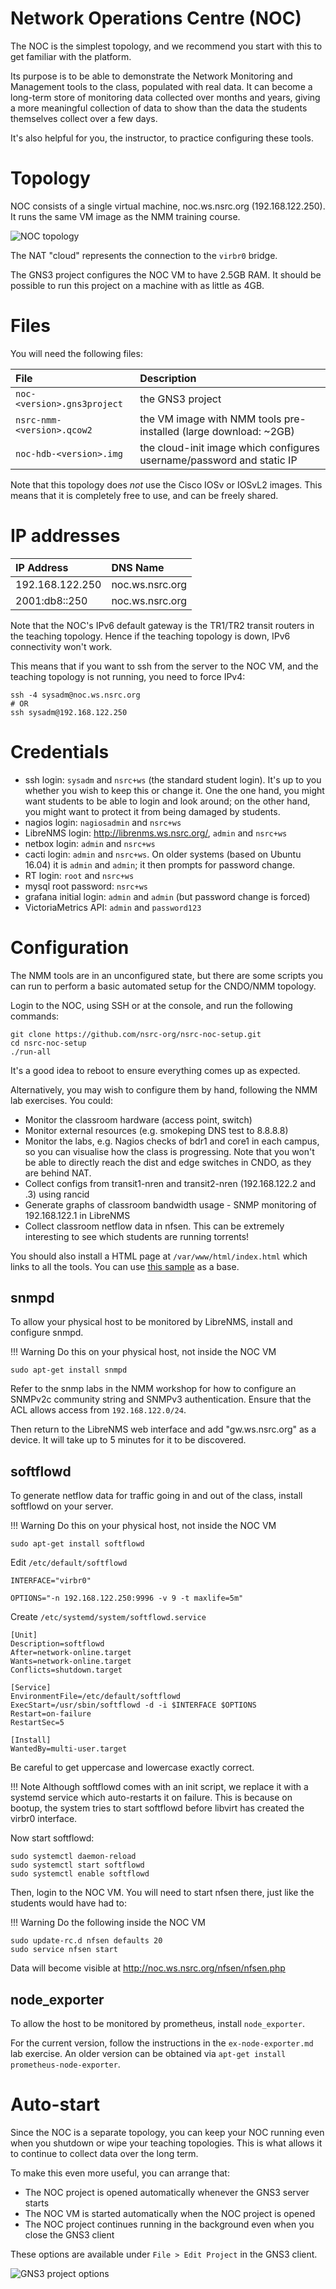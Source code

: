 # Network Operations Centre (NOC)

The NOC is the simplest topology, and we recommend you start with this to get
familiar with the platform.

Its purpose is to be able to demonstrate the Network Monitoring and
Management tools to the class, populated with real data.  It can become a
long-term store of monitoring data collected over months and years, giving a
more meaningful collection of data to show than the data the students
themselves collect over a few days.

It's also helpful for you, the instructor, to practice configuring these
tools.

# Topology

NOC consists of a single virtual machine, noc.ws.nsrc.org (192.168.122.250). 
It runs the same VM image as the NMM training course.

![NOC topology](noc.png)

The NAT "cloud" represents the connection to the `virbr0` bridge.

The GNS3 project configures the NOC VM to have 2.5GB RAM.  It should be
possible to run this project on a machine with as little as 4GB.

# Files

You will need the following files:

File | Description
:--- | :----------
`noc-<version>.gns3project` | the GNS3 project
`nsrc-nmm-<version>.qcow2` | the VM image with NMM tools pre-installed (large download: ~2GB)
`noc-hdb-<version>.img` | the cloud-init image which configures username/password and static IP

Note that this topology does *not* use the Cisco IOSv or IOSvL2 images. 
This means that it is completely free to use, and can be freely
shared.

# IP addresses

IP Address      | DNS Name
:-------------- | :---------------------------
192.168.122.250 | noc.ws.nsrc.org
2001:db8::250   | noc.ws.nsrc.org

Note that the NOC's IPv6 default gateway is the TR1/TR2 transit routers in
the teaching topology.  Hence if the teaching topology is down, IPv6
connectivity won't work.

This means that if you want to ssh from the server to the NOC VM, and the
teaching topology is not running, you need to force IPv4:

```
ssh -4 sysadm@noc.ws.nsrc.org
# OR
ssh sysadm@192.168.122.250
```

# Credentials

* ssh login: `sysadm` and `nsrc+ws` (the standard student login).  It's up to
  you whether you wish to keep this or change it.  One the one hand, you
  might want students to be able to login and look around; on the other
  hand, you might want to protect it from being damaged by students.
* nagios login: `nagiosadmin` and `nsrc+ws`
* LibreNMS login: <http://librenms.ws.nsrc.org/>, `admin` and `nsrc+ws`
* netbox login: `admin` and `nsrc+ws`
* cacti login: `admin` and `nsrc+ws`.  On older systems (based on Ubuntu
  16.04) it is `admin` and `admin`; it then prompts for password change.
* RT login: `root` and `nsrc+ws`
* mysql root password: `nsrc+ws`
* grafana initial login: `admin` and `admin` (but password change is forced)
* VictoriaMetrics API: `admin` and `password123`

# Configuration

The NMM tools are in an unconfigured state, but there are some scripts you
can run to perform a basic automated setup for the CNDO/NMM topology.

Login to the NOC, using SSH or at the console, and run the following
commands:

```
git clone https://github.com/nsrc-org/nsrc-noc-setup.git
cd nsrc-noc-setup
./run-all
```

It's a good idea to reboot to ensure everything comes up as expected.

Alternatively, you may wish to configure them by hand, following the NMM lab
exercises.  You could:

* Monitor the classroom hardware (access point, switch)
* Monitor external resources (e.g. smokeping DNS test to 8.8.8.8)
* Monitor the labs, e.g. Nagios checks of bdr1 and core1 in each campus, so
  you can visualise how the class is progressing.  Note that you won't be
  able to directly reach the dist and edge switches in CNDO, as they are
  behind NAT.
* Collect configs from transit1-nren and transit2-nren (192.168.122.2 and .3)
  using rancid
* Generate graphs of classroom bandwidth usage - SNMP monitoring of
  192.168.122.1 in LibreNMS
* Collect classroom netflow data in nfsen.  This can be extremely interesting
  to see which students are running torrents!

You should also install a HTML page at `/var/www/html/index.html` which links
to all the tools.  You can use [this sample](noc-index.html) as a base.

## snmpd

To allow your physical host to be monitored by LibreNMS, install
and configure snmpd.

!!! Warning
    Do this on your physical host, not inside the NOC VM

```
sudo apt-get install snmpd
```

Refer to the snmp labs in the NMM workshop for how to configure an SNMPv2c
community string and SNMPv3 authentication.  Ensure that the ACL allows
access from `192.168.122.0/24`.

Then return to the LibreNMS web interface and add "gw.ws.nsrc.org" as a
device.  It will take up to 5 minutes for it to be discovered.

## softflowd

To generate netflow data for traffic going in and out of the class, install
softflowd on your server.

!!! Warning
    Do this on your physical host, not inside the NOC VM

```
sudo apt-get install softflowd
```

Edit `/etc/default/softflowd`

```
INTERFACE="virbr0"

OPTIONS="-n 192.168.122.250:9996 -v 9 -t maxlife=5m"
```

Create `/etc/systemd/system/softflowd.service`

```
[Unit]
Description=softflowd
After=network-online.target
Wants=network-online.target
Conflicts=shutdown.target

[Service]
EnvironmentFile=/etc/default/softflowd
ExecStart=/usr/sbin/softflowd -d -i $INTERFACE $OPTIONS
Restart=on-failure
RestartSec=5

[Install]
WantedBy=multi-user.target
```

Be careful to get uppercase and lowercase exactly correct.

!!! Note
    Although softflowd comes with an init script, we replace it
    with a systemd service which auto-restarts it on failure.
    This is because on bootup, the system tries to start softflowd
    before libvirt has created the virbr0 interface.

Now start softflowd:

```
sudo systemctl daemon-reload
sudo systemctl start softflowd
sudo systemctl enable softflowd
```

Then, login to the NOC VM.  You will need to start nfsen there, just like
the students would have had to:

!!! Warning
    Do the following inside the NOC VM

```
sudo update-rc.d nfsen defaults 20
sudo service nfsen start
```

Data will become visible at <http://noc.ws.nsrc.org/nfsen/nfsen.php>

## node_exporter

To allow the host to be monitored by prometheus, install `node_exporter`.

For the current version, follow the instructions in the `ex-node-exporter.md`
lab exercise.  An older version can be obtained via `apt-get install
prometheus-node-exporter`.

# Auto-start

Since the NOC is a separate topology, you can keep your NOC running even
when you shutdown or wipe your teaching topologies.  This is what allows it
to continue to collect data over the long term.

To make this even more useful, you can arrange that:

* The NOC project is opened automatically whenever the GNS3 server starts
* The NOC VM is started automatically when the NOC project is opened
* The NOC project continues running in the background even when you close
  the GNS3 client

These options are available under `File > Edit Project` in the GNS3 client.

![GNS3 project options](noc-persistence.png)
